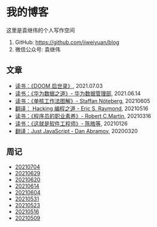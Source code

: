 # 我的博客

这里是袁继伟的个人写作空间

1. GitHub: https://github.com/jiweiyuan/blog
2. 微信公众号: 袁继伟



## 文章

- [读书：《DOOM 启世录》](./blog/articles/masters-of-doom.md), 2021.07.03
- [读书：《华为数据之道》- 华为数据管理部](./blog/articles/enterprise-data-at-huawei.md), 2021.06.14
- [读书：《单核工作法图解》- Staffan Nöteberg](./blog/articles/monotasking.md), 20210605
- [翻译： Hacking 编程之道 - Eric S. Raymond](./blog/articles/hacking-howto.md), 20210516
- [读书：《程序员的职业素养》- Robert C.Martin](./blog/articles/be-a-professional-programmer.md), 20210316
- [读书：《这就是软件工程师》- 陈皓等](./blog/articles/this-is-software-eginneer.md), 20210126
- [翻译：Just JavaScript - Dan Abramov](./blog/articles/just-javascript.md), 20200320


## 周记

- [20210704](./blog/weekly/20210704.md)
- [20210629](./blog/weekly/20210629.md)
- [20210620](./blog/weekly/20210620.md)
- [20210614](./blog/weekly/20210614.md)
- [20210604](./blog/weekly/20210604.md)
- [20210531](./blog/weekly/20210531.md)
- [20210523](./blog/weekly/20210523.md)
- [20210516](./blog/weekly/20210516.md)
- [20210509](./blog/weekly/20210509.md)